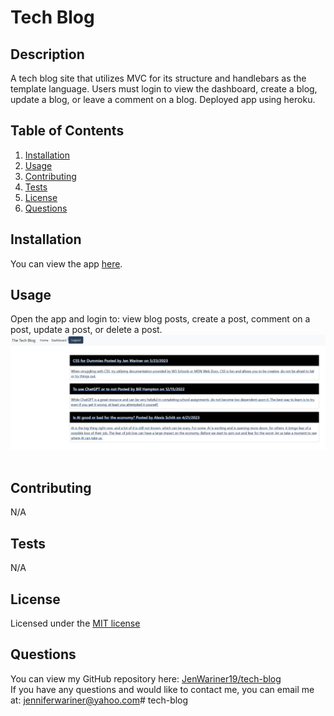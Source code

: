 # Tech Blog


## Description 
A tech blog site that utilizes MVC for its structure and handlebars as the template language. Users must login to view the dashboard, create a blog, update a blog, or leave a comment on a blog. Deployed app using heroku.

## Table of Contents
1. [Installation](#installation)
2. [Usage](#usage)
3. [Contributing](#contributing)
4. [Tests](#tests)
5. [License](#license)
6. [Questions](#questions)

## Installation
You can view the app [here](https://jw-tech-blog.herokuapp.com/).

## Usage
Open the app and login to: view blog posts, create a post, comment on a post, update a post, or delete a post.<br>
![App Screenshot](./assets/screenshot.png)<br><br>

## Contributing
N/A

## Tests
N/A

## License
Licensed under the [MIT license](https://opensource.org/license/mit/)

## Questions
You can view my GitHub repository here: [JenWariner19/tech-blog](https://github.com/JenWariner19/tech-blog)<br>
If you have any questions and would like to contact me, you can email me at: [jenniferwariner@yahoo.com](mailto:jenniferwariner@yahoo.com)# tech-blog